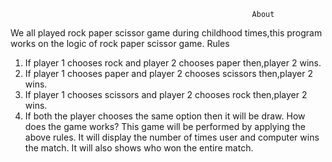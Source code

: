                                                           About 
We all played rock paper scissor game during childhood times,this program works on the logic of rock paper scissor game.
                                                          Rules
1. If player 1 chooses rock and player 2 chooses paper then,player 2 wins.
2. If player 1 chooses paper and player 2 chooses scissors then,player 2 wins.
3. If player 1 chooses scissors and player 2 chooses rock then,player 2 wins.
4. If both the player chooses the same option then it will be draw. 
                                                          How does the game works?
This game will be performed by applying the above rules.
It will display the number of times user and computer wins the match.
It will also shows who won the entire match.
